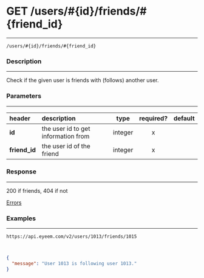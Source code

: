 # GET /users/#{id}/friends/#{friend_id} 
***
`/users/#{id}/friends/#{friend_id}`

### Description
***
Check if the given user is friends with (follows) another user.

### Parameters
***

|header| description| type |required? |default|
|:---------|:--------------|:----------:|:------------:|:------------:|
|**id**|the user id to get information from|integer|x||
|**friend_id**|the user id of the friend|integer|x||



### Response
***



200 if friends, 404 if not


[Errors](../../resources/errors.md#files)

### Examples
***

`https://api.eyeem.com/v2/users/1013/friends/1015`


```json


{
  "message": "User 1013 is following user 1013."
}

```